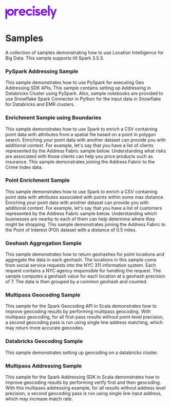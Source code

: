 ![Precisely](Precisely_Logo.png "Precisely")

# Samples

A collection of samples demonstrating how to use Location Intelligence for Big Data. This sample supports till Spark 3.5.3.

### PySpark Addressing Sample
This sample demonstrates how to use PySpark for executing Geo Addressing SDK APIs. This sample contains setting up Addressing in Databricks Cluster using PySpark. Also, sample notebooks are provided to use Snowflake Spark Connector in Python for the input data in Snowflake for Databricks and EMR clusters. 

### Enrichment Sample using Boundaries
This sample demonstrates how to use Spark to enrich a CSV containing point data with attributes from a spatial file based on
a point in polygon search. Enriching your point data with another dataset can provide you with
additional context. For example, let's say that you have a list of clients represented by the Address Fabric
sample below. Understanding what risks are associated with those clients can help you price products such as insurance.
This sample demonstrates joining the Address Fabric to the Crime Index data.

### Point Enrichment Sample
This sample demonstrates how to use Spark to enrich a CSV containing point data with attributes associated with
points within some max distance. Enriching your point data with another dataset can provide you with
additional context. For example, let's say that you have a list of customers represented by the Address Fabric
sample below. Understanding which businesses are nearby to each of them can help determine where they might be
shopping. This sample demonstrates joining the Address Fabric to the Point of Interest (POI) dataset with a distance
of 0.5 miles.

### Geohash Aggregation Sample
This sample demonstrates how to return geohashes for point locations and aggregate the data in each geohash.
The locations in this sample come from social service requests into the NYC 311 information system.
Each request contains a NYC agency responsible for handling the request.
The sample computes a geohash value for each location at a geohash precision of 7.
The data is then grouped by a common geohash and counted.

### Multipass Geocoding Sample
This sample for the Spark Geocoding API in Scala demonstrates how to improve geocoding results by performing multipass geocoding. With multipass geocoding, for all first-pass results without point-level precision, a second geocoding pass is run using single line address matching, which may return more accurate geocodes.

### Databricks Geocoding Sample
This sample demonstrates setting up geocoding on a databricks cluster.

### Multipass Addressing Sample
This sample for the Spark Addressing SDK in Scala demonstrates how to improve geocoding results by performing verify first and then geocoding. With this multipass addressing example, for all results without address level precision, a second geocoding pass is run using single line input address, which may increase match rate.
